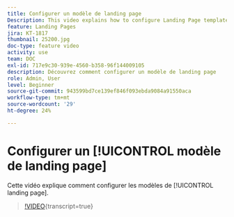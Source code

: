 ```yaml
---
title: Configurer un modèle de landing page
Description: This video explains how to configure Landing Page templates in Adobe Campaign Standard.
feature: Landing Pages
jira: KT-1817
thumbnail: 25200.jpg
doc-type: feature video
activity: use
team: DOC
exl-id: 717e9c30-939e-4560-b358-96f144009105
description: Découvrez comment configurer un modèle de landing page
role: Admin, User
level: Beginner
source-git-commit: 943599bd7ce139ef846f093ebda9084a91550aca
workflow-type: tm+mt
source-wordcount: '29'
ht-degree: 24%

---
```


# Configurer un [!UICONTROL  modèle de landing page]

Cette vidéo explique comment configurer les modèles de [!UICONTROL landing page].

>[!VIDEO](https://video.tv.adobe.com/v/25200/?learn=on){transcript=true}

